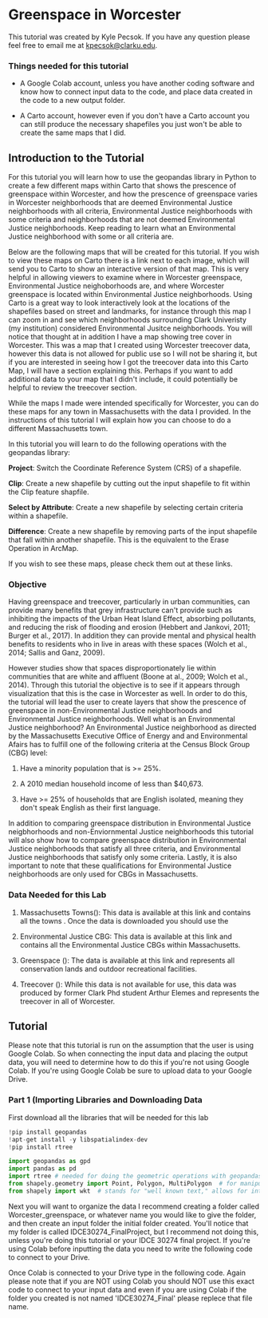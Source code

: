 # Greenspace in Worcester
This tutorial was created by Kyle Pecsok. If you have any question please feel free to email me at kpecsok@clarku.edu.

### Things needed for this tutorial
- A Google Colab account, unless you have another coding software and know how to connect input data to the code, and place data created in the code to a new output folder.

- A Carto account, however even if you don't have a Carto account you can still produce the necessary shapefiles you just won't be able to create the same maps that I did.


## Introduction to the Tutorial
For this tutorial you will learn how to use the geopandas library in Python to create a few different maps within Carto that shows the prescence of greenspace within Worcester, and how the prescence of greenspace varies in Worcester neighborhoods that are deemed Environmental Justice neighborhoods with all criteria, Environmental Justice neighborhoods with some criteria and neighborhoods that are not deemed Environmental Justice neighborhoods. Keep reading to learn what an Environmental Justice neighborhood with some or all criteria are. 

Below are the following maps that will be created for this tutorial. If you wish to view these maps on Carto there is a link next to each image, which will send you to Carto to show an interactive version of that map. This is very helpful in allowing viewers to examine where in Worcester greenspace, Environmental Justice neighoborhoods are, and where Worcester greenspace is located within Environmental Justice neighborhoods. Using Carto is a great way to look interactively look at the locations of the shapefiles based on street and landmarks, for instance through this map I can zoom in and see which neighborhoods surrounding Clark Univeristy (my institution) considered Environmental Jusitce neighborhoods. You will notice that thought at in addition I have a map showing tree cover in Worcester. This was a map that I created using Worcester treecover data, however this data is not allowed for public use so I will not be sharing it, but if you are interested in seeing how I got the treecover data into this Carto Map, I will have a section explaining this. Perhaps if you want to add additional data to your map that I didn't include, it could potentially be helpful to review the treecover section.

While the maps I made were intended specifically for Worcester, you can do these maps for any town in Massachusetts with the data I provided. In the instructions of this tutorial I will explain how you can choose to do a different Massachusetts town. 


In this tutorial you will learn to do the following operations with the geopandas library:

**Project**: Switch the Coordinate Reference System (CRS) of a shapefile.

**Clip**: Create a new shapefile by cutting out the input shapefile to fit within the Clip feature shapfile.

**Select by Attribute**: Create a new shapefile by selecting certain criteria within a shapefile.

**Difference**: Create a new shapefile by removing parts of the input shapefile that fall within another shapefile. This is the equivalent to the Erase Operation in ArcMap. 

If you wish to see these maps, please check them out at these links.


### Objective 
Having greenspace and treecover, particularly in urban communities, can provide many benefits that grey infrastructure can't provide such as inhibiting the impacts of the Urban Heat Island Effect, absorbing pollutants, and reducing the risk of flooding and erosion (Hebbert and Jankovi, 2011; Burger et al., 2017). In addition they can provide mental and physical health benefits to residents who in live in areas with these spaces (Wolch et al., 2014; Sallis and Ganz, 2009). 

However studies show that spaces disproportionately lie within communities that are white and affluent (Boone at al., 2009; Wolch et al., 2014). Through this tutorial the objective is to see if it appears through visualization that this is the case in Worcester as well. In order to do this, the tutorial will lead the user to create layers that show the prescence of greenspace in non-Environmental Justice neighborhoods and Environmental Justice neighborhoods. Well what is an Environmental Justice neighborhood? An Environmental Justice neighborhood as directed by the Massachusetts Executive Office of Energy and and Environmental Afairs has to fulfill one of the following criteria at the Census Block Group (CBG) level:

1. Have a minority population that is >= 25%.

2. A 2010 median household income of less than $40,673.

3. Have >= 25% of households that are English isolated, meaning they don't speak English as their first language.

In addition to comparing greenspace distribution in Environmental Justice neigbhorhoods and non-Enviornmental Justice neighborhoods this tutorial will also show how to compare greenspace distribution in Environmental Justice neighborhoods that satisfy all three criteria, and Environmental Justice neighborhoods that satisfy only some criteria. Lastly, it is also important to note that these qualifications for Environmental Justice neighborhoods are only used for CBGs in Massachusetts.

### Data Needed for this Lab
1. Massachusetts Towns(): This data is available at this link and contains all the towns . Once the data is downloaded you should use the 

2. Environmental Justice CBG: This data is available at this link and contains all the Environmental Justice CBGs within Massachusetts. 

3. Greenspace (): The data is available at this link and represents all conservation lands and outdoor recreational facilities. 

4. Treecover (): While this data is not available for use, this data was produced by former Clark Phd student Arthur Elemes and represents the treecover in all of Worcester. 


## Tutorial
Please note that this tutorial is run on the assumption that the user is using Google Colab. So when connecting the input data and placing the output data, you will need to determine how to do this if you're not using Google Colab. If you're using Google Colab be sure to upload data to your Google Drive.

### Part 1 (Importing Libraries and Downloading Data
First download all the libraries that will be needed for this lab
```Python
!pip install geopandas
!apt-get install -y libspatialindex-dev
!pip install rtree

import geopandas as gpd
import pandas as pd
import rtree # needed for doing the geometric operations with geopandas 
from shapely.geometry import Point, Polygon, MultiPolygon  # for manipulating text data into geospatial shapes
from shapely import wkt  # stands for "well known text," allows for interchange across GIS programs
```


Next you will want to organize the data I recommend creating a folder called Worcester_greenspace, or whatever name you would like to give the folder, and then create an input folder the initial folder created. You'll notice that my folder is called IDCE30274_FinalProject, but I recommend not doing this, unless you're doing this tutorial or your IDCE 30274 final project. If you're using Colab before inputting the data you need to write the following code to connect to your Drive.


Once Colab is connected to your Drive type in the following code. Again please note that if you are NOT using Colab you should NOT use this exact code to connect to your input data and even if you are using Colab if the folder you created is not named 'IDCE30274_Final' please replece that file name. 






